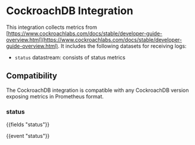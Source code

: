 # CockroachDB Integration

This integration collects metrics from [https://www.cockroachlabs.com/docs/stable/developer-guide-overview.html](https://www.cockroachlabs.com/docs/stable/developer-guide-overview.html). It includes the
following datasets for receiving logs:

- `status` datastream: consists of status metrics

## Compatibility

The CockroachDB integration is compatible with any CockroachDB version
exposing metrics in Prometheus format.

### status

{{fields "status"}}

{{event "status"}}

